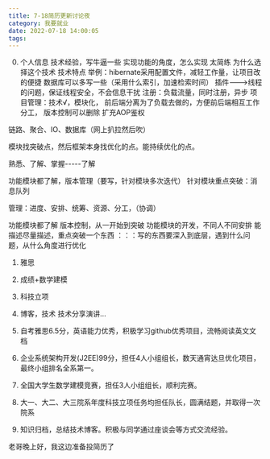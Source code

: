 ```yaml
---
title: 7-18简历更新讨论夜
category: 我要就业
date: 2022-07-18 14:00:05
tags:
---
```

0. 个人信息
技术经验，写牛逼一些
实现功能的角度，怎么实现
太简练
为什么选择这个技术
技术特点 
举例：hibernate采用配置文件，减轻工作量，让项目改的便捷
数据库可以多写一些（采用什么索引，加速检索时间）
插件--->线程的问题，保证线程安全，不会信息干扰
注册：负载流量，同时注册，异步
项目管理：技术√，模块化，
前后端分离为了负载去做的，方便前后端相互工作分工，
版本控制可以删除
扩充AOP鉴权

链路、聚合、IO、数据库（网上扒拉然后吹）


模块找突破点，然后框架本身找优化的点。能持续优化的点。

熟悉、了解、掌握-----了解

功能模块都了解，版本管理（要写，针对模块多次迭代）
针对模块重点突破：消息队列

管理：进度、安排、统筹、资源、分工，（协调）

功能模块都了解
版本控制，从一开始到突破
功能模块的开发，不同人不同安排
能描述尽量描述，重点突破一个东西
：：：写的东西要深入到底层，遇到什么问题，从什么角度进行优化


1. 雅思
2. 成绩+数学建模
3. 科技立项
4. 博客，技术
技术分享演讲...


1. 自考雅思6.5分，英语能力优秀，积极学习github优秀项目，流畅阅读英文文档
2. 企业系统架构开发(J2EE)99分，担任4人小组组长，数天通宵达旦优化项目，最终小组排名全系第一。
3. 全国大学生数学建模竞赛，担任3人小组组长，顺利完赛。
4. 大一、大二、大三院系年度科技立项任务均担任队长，圆满结题，并取得一次院系
5. 知识归档，总结技术博客。积极与同学通过座谈会等方式交流经验。


老哥晚上好，我这边准备投简历了